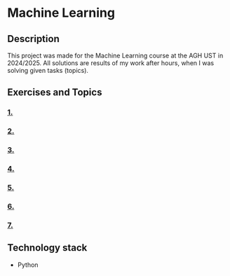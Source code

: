# Machine Learning
## Description
This project was made for the Machine Learning course at the AGH UST in 2024/2025. All solutions are results of my work after hours, when I was solving given tasks (topics).
## Exercises and Topics
### <a href="https://github.com/bjam24/agh-machine-learning/blob/master/Lab1/Raport%20Lab1%20UM%20-%20Bart%C5%82omiej%20Jamio%C5%82kowski.pdf">1. </a><br>
### <a href="https://github.com/bjam24/agh-machine-learning/tree/master/Lab2">2. </a><br>
### <a href="https://github.com/bjam24/agh-machine-learning/blob/master/Lab3/lab3.ipynb">3. </a><br>
### <a href="https://github.com/bjam24/agh-machine-learning/blob/master/Lab4/lab4_statistical_models.ipynb">4. </a><br>
### <a href="https://github.com/bjam24/agh-machine-learning/blob/master/Lab5/lab5_neural_models.ipynb">5. </a><br>
### <a href="https://github.com/bjam24/agh-machine-learning/blob/master/Lab6/raport_gnns.pdf">6. </a><br>
### <a href="https://github.com/bjam24/agh-machine-learning/blob/master/Lab7/lab7.ipynb">7. </a><br>
## Technology stack
- Python
